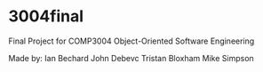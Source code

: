 # 3004final
Final Project for COMP3004 Object-Oriented Software Engineering


Made by:
Ian Bechard
John Debevc
Tristan Bloxham
Mike Simpson
